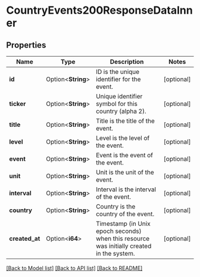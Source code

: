 # CountryEvents200ResponseDataInner

## Properties

Name | Type | Description | Notes
------------ | ------------- | ------------- | -------------
**id** | Option<**String**> | ID is the unique identifier for the event. | [optional]
**ticker** | Option<**String**> | Unique identifier symbol for this country (alpha 2). | [optional]
**title** | Option<**String**> | Title is the title of the event. | [optional]
**level** | Option<**String**> | Level is the level of the event. | [optional]
**event** | Option<**String**> | Event is the event of the event. | [optional]
**unit** | Option<**String**> | Unit is the unit of the event. | [optional]
**interval** | Option<**String**> | Interval is the interval of the event. | [optional]
**country** | Option<**String**> | Country is the country of the event. | [optional]
**created_at** | Option<**i64**> | Timestamp (in Unix epoch seconds) when this resource was initially created in the system. | [optional]

[[Back to Model list]](../README.md#documentation-for-models) [[Back to API list]](../README.md#documentation-for-api-endpoints) [[Back to README]](../README.md)


